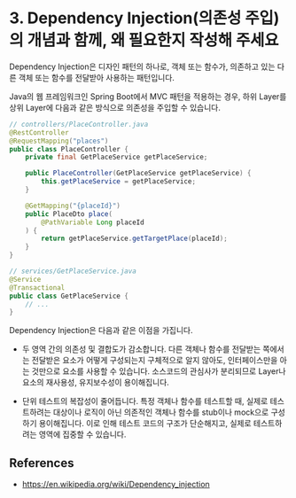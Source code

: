 # 3. Dependency Injection(의존성 주입)의 개념과 함께, 왜 필요한지 작성해 주세요

Dependency Injection은 디자인 패턴의 하나로, 객체 또는 함수가, 의존하고 있는 다른 객체 또는 함수를 전달받아 사용하는 패턴입니다.

Java의 웹 프레임워크인 Spring Boot에서 MVC 패턴을 적용하는 경우, 하위 Layer를 상위 Layer에 다음과 같은 방식으로 의존성을 주입할 수 있습니다.

```Java
// controllers/PlaceController.java
@RestController
@RequestMapping("places")
public class PlaceController {
    private final GetPlaceService getPlaceService;

    public PlaceController(GetPlaceService getPlaceService) {
        this.getPlaceService = getPlaceService;
    }

    @GetMapping("{placeId}")
    public PlaceDto place(
        @PathVariable Long placeId
    ) {
        return getPlaceService.getTargetPlace(placeId);
    }
}

// services/GetPlaceService.java
@Service
@Transactional
public class GetPlaceService {
    // ...
}
```

Dependency Injection은 다음과 같은 이점을 가집니다.

- 두 영역 간의 의존성 및 결합도가 감소합니다.
다른 객체나 함수를 전달받는 쪽에서는 전달받은 요소가 어떻게 구성되는지 구체적으로 알지 않아도, 인터페이스만을 아는 것만으로 요소를 사용할 수 있습니다. 소스코드의 관심사가 분리되므로 Layer나 요소의 재사용성, 유지보수성이 용이해집니다.

- 단위 테스트의 복잡성이 줄어듭니다.
특정 객체나 함수를 테스트할 때, 실제로 테스트하려는 대상이나 로직이 아닌 의존적인 객체나 함수를 stub이나 mock으로 구성하기 용이해집니다. 이로 인해 테스트 코드의 구조가 단순해지고, 실제로 테스트하려는 영역에 집중할 수 있습니다.

## References

- https://en.wikipedia.org/wiki/Dependency_injection
